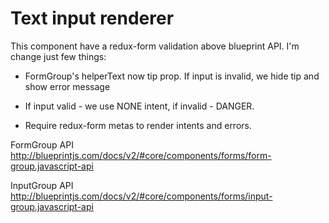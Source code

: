 # Text input renderer

This component have a redux-form validation above blueprint API. I'm change just few things:

- FormGroup's helperText now tip prop. If input is invalid, we hide tip and show error message

- If input valid - we use NONE intent, if invalid - DANGER.

- Require redux-form metas to render intents and errors.  

FormGroup API http://blueprintjs.com/docs/v2/#core/components/forms/form-group.javascript-api

InputGroup API http://blueprintjs.com/docs/v2/#core/components/forms/input-group.javascript-api
